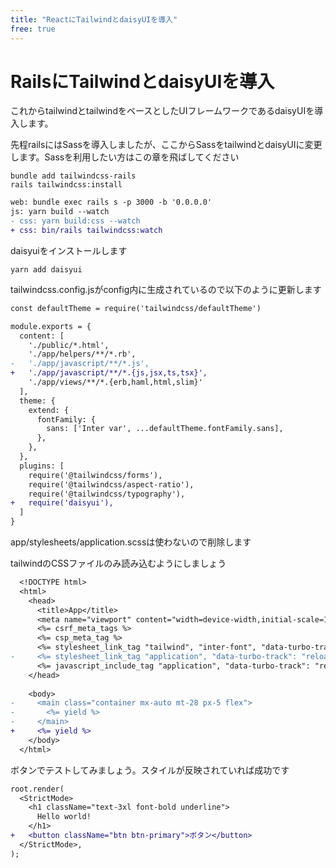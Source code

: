 ```yaml
---
title: "ReactにTailwindとdaisyUIを導入"
free: true
---
```


# RailsにTailwindとdaisyUIを導入

これからtailwindとtailwindをベースとしたUIフレームワークであるdaisyUIを導入します。

先程railsにはSassを導入しましたが、ここからSassをtailwindとdaisyUIに変更します。Sassを利用したい方はこの章を飛ばしてください


```shell
bundle add tailwindcss-rails
rails tailwindcss:install
```

```diff dev:Proc.dev
web: bundle exec rails s -p 3000 -b '0.0.0.0'
js: yarn build --watch
- css: yarn build:css --watch
+ css: bin/rails tailwindcss:watch
```

daisyuiをインストールします

```shell
yarn add daisyui
```

tailwindcss.config.jsがconfig内に生成されているので以下のように更新します

```diff js:config/tailwindcss.config.js
const defaultTheme = require('tailwindcss/defaultTheme')

module.exports = {
  content: [
    './public/*.html',
    './app/helpers/**/*.rb',
-   './app/javascript/**/*.js',
+   './app/javascript/**/*.{js,jsx,ts,tsx}',
    './app/views/**/*.{erb,haml,html,slim}'
  ],
  theme: {
    extend: {
      fontFamily: {
        sans: ['Inter var', ...defaultTheme.fontFamily.sans],
      },
    },
  },
  plugins: [
    require('@tailwindcss/forms'),
    require('@tailwindcss/aspect-ratio'),
    require('@tailwindcss/typography'),
+   require('daisyui'),
  ]
}
```

app/stylesheets/application.scssは使わないので削除します

tailwindのCSSファイルのみ読み込むようにしましょう

```diff erb:app/views/layouts/application.html.erb
  <!DOCTYPE html>
  <html>
    <head>
      <title>App</title>
      <meta name="viewport" content="width=device-width,initial-scale=1">
      <%= csrf_meta_tags %>
      <%= csp_meta_tag %>
      <%= stylesheet_link_tag "tailwind", "inter-font", "data-turbo-track": "reload" %>
-     <%= stylesheet_link_tag "application", "data-turbo-track": "reload" %>
      <%= javascript_include_tag "application", "data-turbo-track": "reload", defer: true %>
    </head>
  
    <body>
-     <main class="container mx-auto mt-28 px-5 flex">
-       <%= yield %>
-     </main>
+     <%= yield %>
    </body>
  </html>
```

ボタンでテストしてみましょう。スタイルが反映されていれば成功です

```diff tsx:app/javascript/main.tsx
root.render(
  <StrictMode>
    <h1 className="text-3xl font-bold underline">
      Hello world!
    </h1>
+   <button className="btn btn-primary">ボタン</button>
  </StrictMode>,
);
```